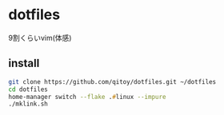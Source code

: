 # dotfiles

9割くらいvim(体感)

## install

```zsh
git clone https://github.com/qitoy/dotfiles.git ~/dotfiles
cd dotfiles
home-manager switch --flake .#linux --impure
./mklink.sh
```

